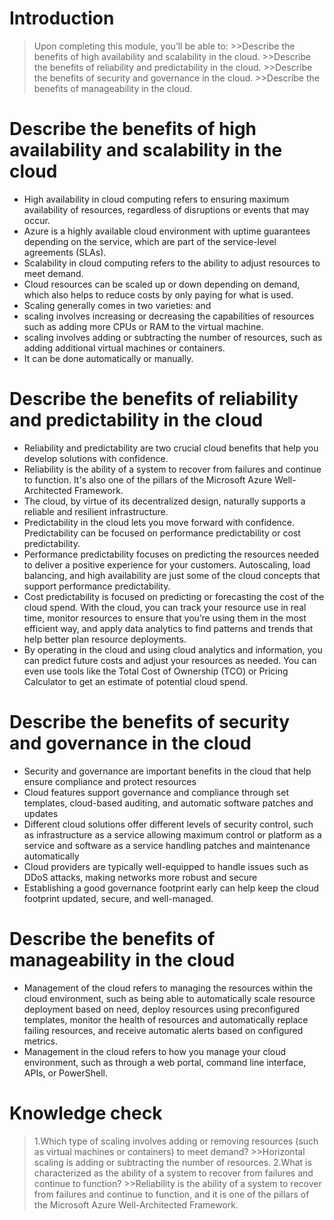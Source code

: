 # Introduction #
>Upon completing this module, you’ll be able to:
    >>Describe the benefits of high availability and scalability in the cloud.
    >>Describe the benefits of reliability and predictability in the cloud.
    >>Describe the benefits of security and governance in the cloud.
    >>Describe the benefits of manageability in the cloud.

# Describe the benefits of high availability and scalability in the cloud #

* High availability in cloud computing refers to ensuring maximum availability of resources, regardless of disruptions or events that may occur.
* Azure is a highly available cloud environment with uptime guarantees depending on the service, which are part of the service-level agreements (SLAs).
* Scalability in cloud computing refers to the ability to adjust resources to meet demand.
* Cloud resources can be scaled up or down depending on demand, which also helps to reduce costs by only paying for what is used.
* Scaling generally comes in two varieties: <vertical> and <horizontal>
* <Vertical> scaling involves increasing or decreasing the capabilities of resources such as adding more CPUs or RAM to the virtual machine.
* <Horizontal> scaling involves adding or subtracting the number of resources, such as adding additional virtual machines or containers.
* It can be done automatically or manually.

# Describe the benefits of reliability and predictability in the cloud #


* Reliability and predictability are two crucial cloud benefits that help you develop solutions with confidence.
* Reliability is the ability of a system to recover from failures and continue to function. It's also one of the pillars of the Microsoft Azure Well-Architected Framework.
* The cloud, by virtue of its decentralized design, naturally supports a reliable and resilient infrastructure.
* Predictability in the cloud lets you move forward with confidence. Predictability can be focused on performance predictability or cost predictability.
* Performance predictability focuses on predicting the resources needed to deliver a positive experience for your customers. Autoscaling, load balancing, and high availability are just some of the cloud concepts that support performance predictability.
* Cost predictability is focused on predicting or forecasting the cost of the cloud spend. With the cloud, you can track your resource use in real time, monitor resources to ensure that you’re using them in the most efficient way, and apply data analytics to find patterns and trends that help better plan resource deployments.
* By operating in the cloud and using cloud analytics and information, you can predict future costs and adjust your resources as needed. You can even use tools like the Total Cost of Ownership (TCO) or Pricing Calculator to get an estimate of potential cloud spend.

# Describe the benefits of security and governance in the cloud #

* Security and governance are important benefits in the cloud that help ensure compliance and protect resources
* Cloud features support governance and compliance through set templates, cloud-based auditing, and automatic software patches and updates
* Different cloud solutions offer different levels of security control, such as infrastructure as a service allowing maximum control or platform as a service and software as a service handling patches and maintenance automatically
* Cloud providers are typically well-equipped to handle issues such as DDoS attacks, making networks more robust and secure
* Establishing a good governance footprint early can help keep the cloud footprint updated, secure, and well-managed.

# Describe the benefits of manageability in the cloud #

* Management of the cloud refers to managing the resources within the cloud environment, such as being able to automatically scale resource deployment based on need, deploy resources using preconfigured templates, monitor the health of resources and automatically replace failing resources, and receive automatic alerts based on configured metrics.
* Management in the cloud refers to how you manage your cloud environment, such as through a web portal, command line interface, APIs, or PowerShell.

# Knowledge check #
>1.Which type of scaling involves adding or removing resources (such as virtual machines or containers) to meet demand?
    >>Horizontal scaling is adding or subtracting the number of resources.
>2.What is characterized as the ability of a system to recover from failures and continue to function?
    >>Reliability is the ability of a system to recover from failures and continue to function, and it is one of the pillars of the Microsoft Azure Well-Architected Framework.